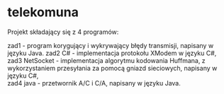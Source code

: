 # telekomuna

Projekt składający się z 4 programów:

  zad1 - program korygujący i wykrywający błędy transmisji, napisany w języku Java. 
  zad2 C# - implementacja protokołu XModem w języku C#, 
  zad3 NetSocket - implementacja algorytmu kodowania Huffmana, z wykorzystaniem przesyłania za pomocą gniazd sieciowych, napisany w języku C#,  
  zad4 java -  przetwornik A/C i C/A, napisany w języku Java.
